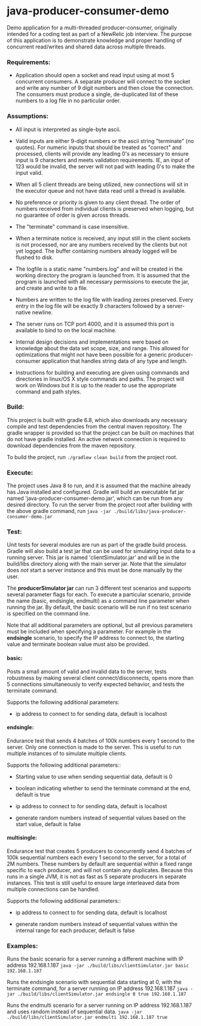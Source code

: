 # java-producer-consumer-demo

Demo application for a multi-threaded producer-consumer, originally intended for a coding test as part of a NewRelic job interview.  The purpose of this application is to demonstrate knowledge and proper handling of concurrent read/writes and shared data across multiple threads.

### Requirements:

- Application should open a socket and read input using at most 5 concurrent consumers. A separate producer will connect to the socket and write any number of 9 digit numbers and then close the connection. The consumers must produce a single, de-duplicated list of these numbers to a log file in no particular order.

### Assumptions:

- All input is interpreted as single-byte ascii.

- Valid inputs are either 9-digit numbers or the ascii string "terminate" (no quotes). For numeric inputs that should be treated as "correct" and processed, clients will provide any leading 0's as necessary to ensure input is 9 characters and meets validation requirements. IE, an input of 123 would be invalid, the server will not pad with leading 0's to make the input valid.

- When all 5 client threads are being utilized, new connections will sit in the executor queue and not have data read until a thread is available.

- No preference or priority is given to any client thread. The order of numbers received from individual clients is preserved when logging, but no guarantee of order is given across threads.

- The "terminate" command is case insensitive.

- When a terminate notice is received, any input still in the client sockets is not processed, nor are any numbers received by the clients but not yet logged. The buffer containing numbers already logged will be flushed to disk.

- The logfile is a static name "numbers.log" and will be created in the working directory the program is launched from. It is assumed that the program is launched with all necessary permissions to execute the jar, and create and write to a file.

- Numbers are written to the log file with leading zeroes preserved. Every entry in the log file will be exactly 9 characters followed by a server-native newline.

- The server runs on TCP port 4000, and it is assumed this port is available to bind to on the local machine.

- Internal design decisions and implementations were based on knowledge about the data set scope, size, and range. This allowed for optimizations that might not have been possible for a generic producer-consumer application that handles string data of any type and length.

- Instructions for building and executing are given using commands and directories in linux/OS X style commands and paths. The project will work on Windows but it is up to the reader to use the appropriate command and path styles.


### Build:

This project is built with gradle 6.8, which also downloads any necessary compile and test dependencies from the central maven repository. The gradle wrapper is provided so that the project can be built on machines that do not have gradle installed. An active network connection is required to download dependencies from the maven repository.

To build the project, run `./gradlew clean build` from the project root.

### Execute:

The project uses Java 8 to run, and it is assumed that the machine already has Java installed and configured. Gradle will build an executable fat jar named 'java-producer-consumer-demo.jar', which can be run from any desired directory. To run the server from the project root after building with the above gradle command, run `java -jar ./build/libs/java-producer-consumer-demo.jar`

### Test:

Unit tests for several modules are run as part of the gradle build process. Gradle will also build a test jar that can be used for simulating input data to a running server. This jar is named 'clientSimulator.jar' and will be in the build/libs directory along with the main server jar. Note that the simulator does *not* start a server instance and this must be done manually by the user.

The **producerSimulator jar** can run 3 different test scenarios and supports several parameter flags for each. To execute a particular scenario, provide the name (basic, endsingle, endmulti) as a command line parameter when running the jar. By default, the basic scenario will be run if no test scenario is specified on the command line. 

Note that all additional parameters are optional, but all previous parameters must be included when specifying a parameter. For example in the **endsingle** scenario, to specify the IP address to connect to, the starting value and terminate boolean value must also be provided.


#### basic:

Posts a small amount of valid and invalid data to the server, tests robustness by making several client connect/disconnects, opens more than 5 connections simultaneously to verify expected behavior, and tests the terminate command.

Supports the following additional parameters:

- ip address to connect to for sending data, default is localhost

#### endsingle:

Endurance test that sends 4 batches of 100k numbers every 1 second to the server. Only one connection is made to the
server. This is useful to run multiple instances of to simulate multiple clients. 

Supports the following additional parameters::

- Starting value to use when sending sequential data, default is 0

- boolean indicating whether to send the terminate command at the end, default is true

- ip address to connect to for sending data, default is localhost

- generate random numbers instead of sequential values based on the start value, default is false

#### multisingle:
Endurance test that creates 5 producers to concurrently send 4 batches of 100k sequential numbers each every 1 second to the server, for a total of 2M numbers. These numbers by default are sequential within a fixed range specific to each producer, and will not contain any duplicates. Because this runs in a single JVM, it is not as fast as 5 separate producers in separate instances. This test is still useful to ensure large interleaved data from multiple connections can be handled.

Supports the following additional parameters::

- ip address to connect to for sending data, default is localhost

- generate random numbers instead of sequential values within the internal range for each producer, default is false

### Examples:

Runs the basic scenario for a server running a different machine with IP address 192.168.1.187
`java -jar ./build/libs/clientSimulator.jar basic 192.168.1.187`

Runs the endsingle scenario with sequential data starting at 0, with the terminate command, for a server running on IP address 192.168.1.187
`java -jar ./build/libs/clientSimulator.jar endsingle 0 true 192.168.1.187`

Runs the endmulti scenario for a server running on IP address 192.168.1.187 and uses random instead of sequential data.
`java -jar ./build/libs/clientSimulator.jar endmulti 192.168.1.187 true`

